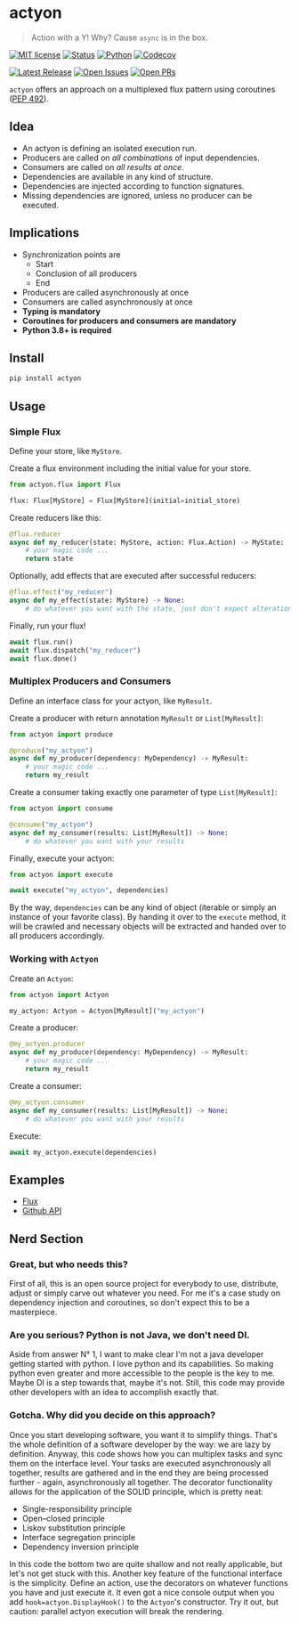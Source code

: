 # actyon

> Action with a Y! Why? Cause `async` is in the box.

[![MIT license](https://img.shields.io/github/license/neatc0der/actyon?style=flat-square)](https://github.com/neatc0der/actyon/blob/master/LICENSE)
[![Status](https://img.shields.io/pypi/status/actyon?style=flat-square)](https://pypi.org/project/actyon/)
[![Python](https://img.shields.io/pypi/pyversions/actyon?style=flat-square)](https://pypi.org/project/actyon/)
[![Codecov](https://img.shields.io/codecov/c/github/neatc0der/actyon?style=flat-square)](https://app.codecov.io/gh/neatc0der/actyon)

[![Latest Release](https://img.shields.io/github/v/release/neatc0der/actyon?style=flat-square)](https://github.com/neatc0der/actyon/releases/latest)
[![Open Issues](https://img.shields.io/github/issues/neatc0der/actyon?style=flat-square)](https://github.com/neatc0der/actyon/issues)
[![Open PRs](https://img.shields.io/github/issues-pr/neatc0der/actyon?style=flat-square)](https://github.com/neatc0der/actyon/pulls)

`actyon` offers an approach on a multiplexed flux pattern using coroutines ([PEP 492](https://www.python.org/dev/peps/pep-0492/)).

## Idea

* An actyon is defining an isolated execution run.
* Producers are called on _all combinations_ of input dependencies.
* Consumers are called on _all results at once_.
* Dependencies are available in any kind of structure.
* Dependencies are injected according to function signatures.
* Missing dependencies are ignored, unless no producer can be executed.

## Implications

* Synchronization points are
  * Start
  * Conclusion of all producers
  * End
* Producers are called asynchronously at once
* Consumers are called asynchronously at once
* **Typing is mandatory**
* **Coroutines for producers and consumers are mandatory**
* **Python 3.8+ is required**

## Install

```bash
pip install actyon
```

## Usage

### Simple Flux

Define your store, like `MyStore`.

Create a flux environment including the initial value for your store.

```python
from actyon.flux import Flux

flux: Flux[MyStore] = Flux[MyStore](initial=initial_store)
```

Create reducers like this:

```python
@flux.reducer
async def my_reducer(state: MyStore, action: Flux.Action) -> MyState:
    # your magic code ...
    return state
```

Optionally, add effects that are executed after successful reducers:

```python
@flux.effect("my_reducer")
async def my_effect(state: MyStore) -> None:
    # do whatever you want with the state, just don't expect alterations will affect other functions
```

Finally, run your flux!

```python
await flux.run()
await flux.dispatch("my_reducer")
await flux.done()
```

### Multiplex Producers and Consumers

Define an interface class for your actyon, like `MyResult`.

Create a producer with return annotation `MyResult` or `List[MyResult]`:

```python
from actyon import produce

@produce("my_actyon")
async def my_producer(dependency: MyDependency) -> MyResult:
    # your magic code ...
    return my_result
```

Create a consumer taking exactly one parameter of type `List[MyResult]`:

```python
from actyon import consume

@consume("my_actyon")
async def my_consumer(results: List[MyResult]) -> None:
    # do whatever you want with your results
```

Finally, execute your actyon:

```python
from actyon import execute

await execute("my_actyon", dependencies)
```

By the way, `dependencies` can be any kind of object (iterable or simply an instance of your favorite class). By handing it over to the `execute` method, it will be crawled and necessary objects will be extracted and handed over to all producers accordingly.

### Working with `Actyon`

Create an `Actyon`:

```python
from actyon import Actyon

my_actyon: Actyon = Actyon[MyResult]("my_actyon")
```

Create a producer:

```python
@my_actyon.producer
async def my_producer(dependency: MyDependency) -> MyResult:
    # your magic code ...
    return my_result
```

Create a consumer:

```python
@my_actyon.consumer
async def my_consumer(results: List[MyResult]) -> None:
    # do whatever you want with your results
```

Execute:

```python
await my_actyon.execute(dependencies)
```

## Examples

* [Flux](https://github.com/neatc0der/actyon/tree/master/examples/flux.py)
* [Github API](https://github.com/neatc0der/actyon/tree/master/examples/github_api.py)

## Nerd Section

### Great, but who needs this?

First of all, this is an open source project for everybody to use, distribute, adjust or simply carve out whatever you need. For me it's a case study on dependency injection and coroutines, so don't expect this to be a masterpiece.

### Are you serious? Python is not Java, we don't need DI.

Aside from answer N° 1, I want to make clear I'm not a java developer getting started with python. I love python and its capabilities. So making python even greater and more accessible to the people is the key to me. Maybe DI is a step towards that, maybe it's not. Still, this code may provide other developers with an idea to accomplish exactly that.

### Gotcha. Why did you decide on this approach?

Once you start developing software, you want it to simplify things. That's the whole definition of a software developer by the way: we are lazy by definition. Anyway, this code shows how you can multiplex tasks and sync them on the interface level. Your tasks are executed asynchronously all together, results are gathered and in the end they are being processed further - again, asynchronously all together. The decorator functionality allows for the application of the SOLID principle, which is pretty neat:

* Single-responsibility principle
* Open–closed principle
* Liskov substitution principle
* Interface segregation principle
* Dependency inversion principle

In this code the bottom two are quite shallow and not really applicable, but let's not get stuck with this. Another key feature of the functional interface is the simplicity. Define an action, use the decorators on whatever functions you have and just execute it. It even got a nice console output when you add `hook=actyon.DisplayHook()` to the `Actyon`'s constructor. Try it out, but caution: parallel actyon execution will break the rendering.

